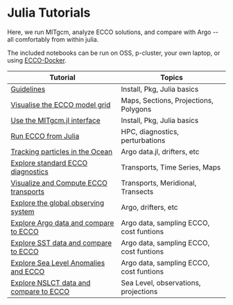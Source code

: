 # Julia Tutorials

Here, we run MITgcm, analyze ECCO solutions, and compare with Argo -- all comfortably from within julia.

The included notebooks can be run on OSS, p-cluster, your own laptop, or using [ECCO-Docker](https://github.com/gaelforget/ECCO-Docker).

| Tutorial | Topics |
| -  | - |
| [Guidelines](./Julia_ECCO_and_more/guidelines.ipynb) | Install, Pkg, Julia basics |
| [Visualise the ECCO model grid](./Julia_ECCO_and_more/MITgcm_ECCO_grid.ipynb) | Maps, Sections, Projections, Polygons|
| [Use the MITgcm.jl interface](./Julia_ECCO_and_more/MITgcm_test_run.ipynb) | Install, Pkg, Julia basics |
| [Run ECCO from Julia](./Julia_ECCO_and_more/MITgcm_run_ECCO4.ipynb) | HPC, diagnostics, perturbations |
| [Tracking particles in the Ocean](./Julia_ECCO_and_more/particle_tracking.ipynb) | Argo data.jl, drifters, etc |
| [Explore standard ECCO diagnostics](./Julia_ECCO_and_more/ECCO_diagnostics.ipynb) | Transports, Time Series, Maps|
| [Visualize and Compute ECCO transports](./Julia_ECCO_and_more/Transports.ipynb) | Transports, Meridional, Transects |
| [Explore the global observing system](./Julia_ECCO_and_more/GOOS.ipynb) | Argo, drifters, etc |
| [Explore Argo data and compare to ECCO](./Julia_ECCO_and_more/ArgoData.ipynb) | Argo data, sampling ECCO, cost funtions |
| [Explore SST data and compare to ECCO](./Julia_ECCO_and_more/SST.ipynb) | Argo data, sampling ECCO, cost funtions |
| [Explore Sea Level Anomalies and ECCO](./Julia_ECCO_and_more/SeaLevelAnomalies.ipynb) | Argo data, sampling ECCO, cost funtions |
| [Explore NSLCT data and compare to ECCO](./Julia_ECCO_and_more/NSLCT.ipynb) | Sea Level, observations, projections |

